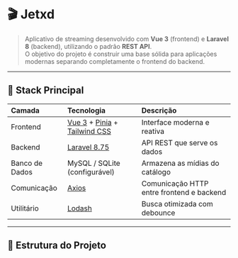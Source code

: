 # 🎬 Jetxd

> Aplicativo de streaming desenvolvido com **Vue 3** (frontend) e **Laravel 8** (backend), utilizando o padrão **REST API**.  
> O objetivo do projeto é construir uma base sólida para aplicações modernas separando completamente o frontend do backend.

---

## 🧩 Stack Principal

| Camada | Tecnologia | Descrição |
|:--------|:------------|:------------|
| Frontend | [Vue 3](https://vuejs.org/) + [Pinia](https://pinia.vuejs.org/) + [Tailwind CSS](https://tailwindcss.com/) | Interface moderna e reativa |
| Backend | [Laravel 8.75](https://laravel.com/) | API REST que serve os dados |
| Banco de Dados | MySQL / SQLite (configurável) | Armazena as mídias do catálogo |
| Comunicação | [Axios](https://axios-http.com/) | Comunicação HTTP entre frontend e backend |
| Utilitário | [Lodash](https://lodash.com/) | Busca otimizada com debounce |

---

## 🧠 Estrutura do Projeto
